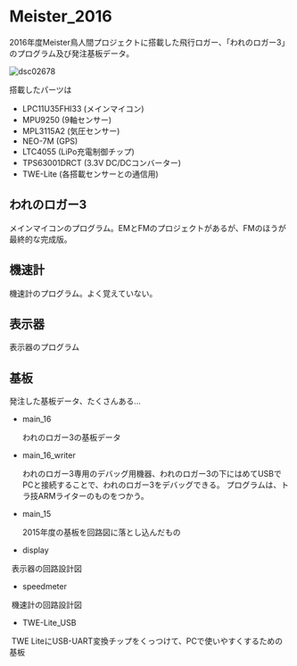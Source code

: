 # Meister_2016
2016年度Meister鳥人間プロジェクトに搭載した飛行ロガー、「われのロガー3」のプログラム及び発注基板データ。

![dsc02678](https://user-images.githubusercontent.com/24986065/39954639-5ccbca66-55fd-11e8-9a2a-938ebb376df8.JPG)

搭載したパーツは
- LPC11U35FHI33 (メインマイコン)
- MPU9250 (9軸センサー)
- MPL3115A2 (気圧センサー)
- NEO-7M (GPS)
- LTC4055 (LiPo充電制御チップ)
- TPS63001DRCT (3.3V DC/DCコンバーター)
- TWE-Lite (各搭載センサーとの通信用)

## われのロガー3
メインマイコンのプログラム。EMとFMのプロジェクトがあるが、FMのほうが最終的な完成版。
## 機速計
機速計のプログラム。よく覚えていない。
## 表示器
表示器のプログラム
## 基板
発注した基板データ、たくさんある…
- main_16

  われのロガー3の基板データ
- main_16_writer

  われのロガー3専用のデバッグ用機器、われのロガー3の下にはめてUSBでPCと接続することで、われのロガー3をデバッグできる。
  プログラムは、トラ技ARMライターのものをつかう。
- main_15

  2015年度の基板を回路図に落とし込んだもの  
- display
  
  表示器の回路設計図
- speedmeter

  機速計の回路設計図
- TWE-Lite_USB
  
  TWE LiteにUSB-UART変換チップをくっつけて、PCで使いやすくするための基板
